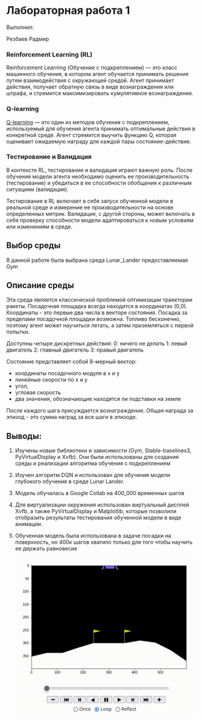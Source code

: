 # Лабораторная работа 1

Выполнил:

Резбаев Радмир

### Reinforcement Learning (RL)

Reinforcement Learning (Обучение с подкреплением) — это класс машинного обучения, в котором агент обучается принимать решения путем взаимодействия с окружающей средой. Агент принимает действия, получает обратную связь в виде вознаграждения или штрафа, и стремится максимизировать кумулятивное вознаграждение.

### Q-learning
[Q-learning](https://en.wikipedia.org/wiki/Q-learning) — это один из методов обучения с подкреплением, используемый для обучения агента принимать оптимальные действия в конкретной среде. Агент стремится выучить функцию Q, которая оценивает ожидаемую награду для каждой пары состояние-действие.

### Тестирование и Валидация

В контексте RL, тестирование и валидация играют важную роль. После обучения модели агента необходимо оценить ее производительность (тестирование) и убедиться в ее способности обобщения к различным ситуациям (валидация).

Тестирование в RL включает в себя запуск обученной модели в реальной среде и измерение ее производительности на основе определенных метрик. Валидация, с другой стороны, может включать в себя проверку способности модели адаптироваться к новым условиям или изменениям в среде.

## Выбор среды

В данной работе была выбрана среда Lunar_Lander предоставляемая Gym

## Описание среды

Эта среда является классической проблемой оптимизации траектории ракеты. Посадочная площадка всегда находится в координатах (0,0). Координаты - это первые два числа в векторе состояния. Посадка за пределами посадочной площадки возможна. Топливо бесконечно, поэтому агент может научиться летать, а затем приземляться с первой попытки.

Доступны четыре дискретных действия:
    0: ничего не делать
    1: левый двигатель
    2: главный двигатель
    3: правый двигатель 

Состояние представляет собой 8-мерный вектор: 
   - координаты посадочного модуля в x и y
   - линейные скорости по x и y
   - угол, 
   - угловая скорость 
   - два значения, обозначающие находятся ли подставки на земле

После каждого шага присуждается вознаграждение. Общая награда за эпизод - это сумма наград за все шаги в эпизоде.

## Выводы:

1. Изучены новые библиотеки и зависимости (Gym, Stable-baselines3, PyVirtualDisplay и Xvfb). Они были использованы для создания среды и реализации алгоритма обучения с подкреплением

2. Изучен алгоритм DQN и использован для обучения модели глубокого обучения в среде Lunar Lander.

3. Модель обучалась в Google Collab на 400_000 временных шагов

4. Для виртуализации окружения использован виртуальный дисплей Xvfb, а также PyVirtualDisplay и Matplotlib, которые позволили отобразить результаты тестирования обученной модели в виде анимации.

5. Обученная модель была использована в задаче посадки на поверхность, но 400к шагов хватило только для того чтобы научить ее держать равновесие

   

   ![lunar_lander_record](lunar_lander_record.gif)
